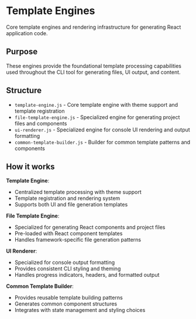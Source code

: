 # Template Engines

Core template engines and rendering infrastructure for generating React application code.

## Purpose

These engines provide the foundational template processing capabilities used throughout the CLI tool for generating files, UI output, and content.

## Structure

- `template-engine.js` - Core template engine with theme support and template registration
- `file-template-engine.js` - Specialized engine for generating project files and components
- `ui-renderer.js` - Specialized engine for console UI rendering and output formatting
- `common-template-builder.js` - Builder for common template patterns and components

## How it works

**Template Engine**:

- Centralized template processing with theme support
- Template registration and rendering system
- Supports both UI and file generation templates

**File Template Engine**:

- Specialized for generating React components and project files
- Pre-loaded with React component templates
- Handles framework-specific file generation patterns

**UI Renderer**:

- Specialized for console output formatting
- Provides consistent CLI styling and theming
- Handles progress indicators, headers, and formatted output

**Common Template Builder**:

- Provides reusable template building patterns
- Generates common component structures
- Integrates with state management and styling choices
